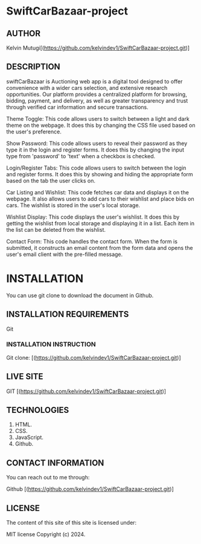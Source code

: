 # SwiftCarBazaar-project

## AUTHOR

Kelvin Mutugi[(https://github.com/kelvindev1/SwiftCarBazaar-project.git)]

## DESCRIPTION

swiftCarBazaar is Auctioning web app is a digital tool designed to offer convenience with a wider cars selection, and extensive research opportunities. Our platform provides a centralized platform for browsing, bidding, payment, and delivery, as well as greater transparency and trust through verified car information and secure transactions.

Theme Toggle: This code allows users to switch between a light and dark theme on the webpage. It does this by changing the CSS file used based on the user's preference.

Show Password: This code allows users to reveal their password as they type it in the login and register forms. It does this by changing the input type from 'password' to 'text' when a checkbox is checked.

Login/Register Tabs: This code allows users to switch between the login and register forms. It does this by showing and hiding the appropriate form based on the tab the user clicks on.

Car Listing and Wishlist: This code fetches car data and displays it on the webpage. It also allows users to add cars to their wishlist and place bids on cars. The wishlist is stored in the user's local storage.

Wishlist Display: This code displays the user's wishlist. It does this by getting the wishlist from local storage and displaying it in a list. Each item in the list can be deleted from the wishlist.

Contact Form: This code handles the contact form. When the form is submitted, it constructs an email content from the form data and opens the user's email client with the pre-filled message.

# INSTALLATION

You can use git clone to download the document in Github.

## INSTALLATION REQUIREMENTS

Git

### INSTALLATION INSTRUCTION

Git clone: [(https://github.com/kelvindev1/SwiftCarBazaar-project.git)]

## LIVE SITE

GIT [(https://github.com/kelvindev1/SwiftCarBazaar-project.git)]

## TECHNOLOGIES

1. HTML.
1. CSS.
1. JavaScript.
1. Github.

## CONTACT INFORMATION

You can reach out to me through:

Github [(https://github.com/kelvindev1/SwiftCarBazaar-project.git)]

## LICENSE

The content of this site of this site is licensed under:

MIT license
Copyright (c) 2024.
